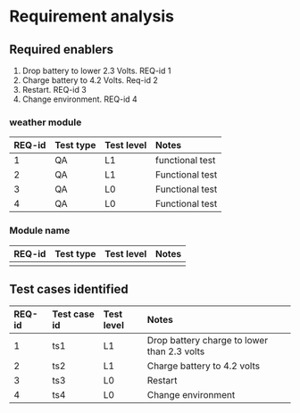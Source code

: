 # Requirement analysis

## Required enablers

1. Drop battery to lower 2.3 Volts. REQ-id 1
2. Charge battery to 4.2 Volts. Req-id 2
3. Restart. REQ-id 3
4. Change environment. REQ-id 4


### weather module

| **REQ-id** | **Test type** | **Test level** | **Notes**         |
|:-----------|:--------------|:---------------|:------------------|
| 1          | QA            | L1             | functional test   | 
| 2          | QA            | L1             | Functional test   |
| 3          | QA            | L0             | Functional test   |
| 4          | QA            | L0             | Functional test   |

### Module name

| **REQ-id** | **Test type** | **Test level** | **Notes** |
|:-----------|:--------------|:---------------|:----------|
|            |               |                |           |

## Test cases identified

| **REQ-id** | **Test case id** | **Test level** | **Notes**                                   |
|:-----------|:-----------------|:---------------|:--------------------------------------------|
| 1          | ts1              | L1             | Drop battery charge to lower than 2.3 volts |
| 2          | ts2              | L1             | Charge battery to 4.2 volts                 |
| 3          | ts3              | L0             | Restart                                     | 
| 4          | ts4              | L0             | Change environment                          |